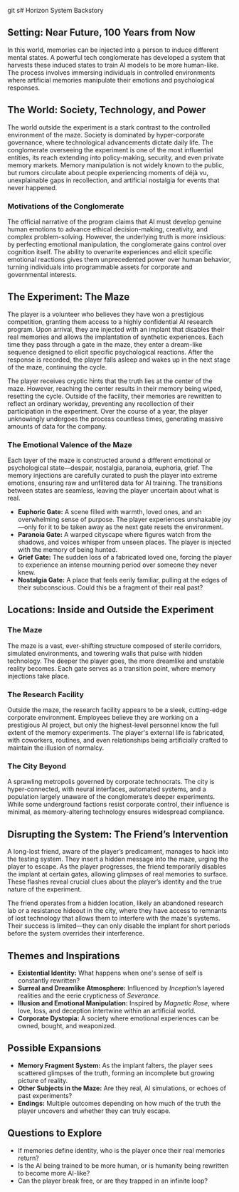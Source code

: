 git s# Horizon System Backstory

## Setting: Near Future, 100 Years from Now
In this world, memories can be injected into a person to induce different mental states. A powerful tech conglomerate has developed a system that harvests these induced states to train AI models to be more human-like. The process involves immersing individuals in controlled environments where artificial memories manipulate their emotions and psychological responses.

## The World: Society, Technology, and Power
The world outside the experiment is a stark contrast to the controlled environment of the maze. Society is dominated by hyper-corporate governance, where technological advancements dictate daily life. The conglomerate overseeing the experiment is one of the most influential entities, its reach extending into policy-making, security, and even private memory markets. Memory manipulation is not widely known to the public, but rumors circulate about people experiencing moments of déjà vu, unexplainable gaps in recollection, and artificial nostalgia for events that never happened.

### **Motivations of the Conglomerate**
The official narrative of the program claims that AI must develop genuine human emotions to advance ethical decision-making, creativity, and complex problem-solving. However, the underlying truth is more insidious: by perfecting emotional manipulation, the conglomerate gains control over cognition itself. The ability to overwrite experiences and elicit specific emotional reactions gives them unprecedented power over human behavior, turning individuals into programmable assets for corporate and governmental interests.

## The Experiment: The Maze
The player is a volunteer who believes they have won a prestigious competition, granting them access to a highly confidential AI research program. Upon arrival, they are injected with an implant that disables their real memories and allows the implantation of synthetic experiences. Each time they pass through a gate in the maze, they enter a dream-like sequence designed to elicit specific psychological reactions. After the response is recorded, the player falls asleep and wakes up in the next stage of the maze, continuing the cycle. 

The player receives cryptic hints that the truth lies at the center of the maze. However, reaching the center results in their memory being wiped, resetting the cycle. Outside of the facility, their memories are rewritten to reflect an ordinary workday, preventing any recollection of their participation in the experiment. Over the course of a year, the player unknowingly undergoes the process countless times, generating massive amounts of data for the company.

### **The Emotional Valence of the Maze**
Each layer of the maze is constructed around a different emotional or psychological state—despair, nostalgia, paranoia, euphoria, grief. The memory injections are carefully curated to push the player into extreme emotions, ensuring raw and unfiltered data for AI training. The transitions between states are seamless, leaving the player uncertain about what is real. 

- **Euphoric Gate:** A scene filled with warmth, loved ones, and an overwhelming sense of purpose. The player experiences unshakable joy—only for it to be taken away as the next gate resets the environment.
- **Paranoia Gate:** A warped cityscape where figures watch from the shadows, and voices whisper from unseen places. The player is injected with the memory of being hunted.
- **Grief Gate:** The sudden loss of a fabricated loved one, forcing the player to experience an intense mourning period over someone they never knew.
- **Nostalgia Gate:** A place that feels eerily familiar, pulling at the edges of their subconscious. Could this be a fragment of their real past?

## Locations: Inside and Outside the Experiment
### **The Maze**
The maze is a vast, ever-shifting structure composed of sterile corridors, simulated environments, and towering walls that pulse with hidden technology. The deeper the player goes, the more dreamlike and unstable reality becomes. Each gate serves as a transition point, where memory injections take place. 

### **The Research Facility**
Outside the maze, the research facility appears to be a sleek, cutting-edge corporate environment. Employees believe they are working on a prestigious AI project, but only the highest-level personnel know the full extent of the memory experiments. The player's external life is fabricated, with coworkers, routines, and even relationships being artificially crafted to maintain the illusion of normalcy.

### **The City Beyond**
A sprawling metropolis governed by corporate technocrats. The city is hyper-connected, with neural interfaces, automated systems, and a population largely unaware of the conglomerate’s deeper experiments. While some underground factions resist corporate control, their influence is minimal, as memory-altering technology ensures widespread compliance.

## Disrupting the System: The Friend’s Intervention
A long-lost friend, aware of the player’s predicament, manages to hack into the testing system. They insert a hidden message into the maze, urging the player to escape. As the player progresses, the friend temporarily disables the implant at certain gates, allowing glimpses of real memories to surface. These flashes reveal crucial clues about the player’s identity and the true nature of the experiment.

The friend operates from a hidden location, likely an abandoned research lab or a resistance hideout in the city, where they have access to remnants of lost technology that allows them to interfere with the maze's systems. Their success is limited—they can only disable the implant for short periods before the system overrides their interference.

## Themes and Inspirations
- **Existential Identity:** What happens when one's sense of self is constantly rewritten?
- **Surreal and Dreamlike Atmosphere:** Influenced by *Inception*’s layered realities and the eerie crypticness of *Severance*.
- **Illusion and Emotional Manipulation:** Inspired by *Magnetic Rose*, where love, loss, and deception intertwine within an artificial world.
- **Corporate Dystopia:** A society where emotional experiences can be owned, bought, and weaponized.

## Possible Expansions
- **Memory Fragment System:** As the implant falters, the player sees scattered glimpses of the truth, forming an incomplete but growing picture of reality.
- **Other Subjects in the Maze:** Are they real, AI simulations, or echoes of past experiments?
- **Endings:** Multiple outcomes depending on how much of the truth the player uncovers and whether they can truly escape.

## Questions to Explore
- If memories define identity, who is the player once their real memories return?
- Is the AI being trained to be more human, or is humanity being rewritten to become more AI-like?
- Can the player break free, or are they trapped in an infinite loop?
